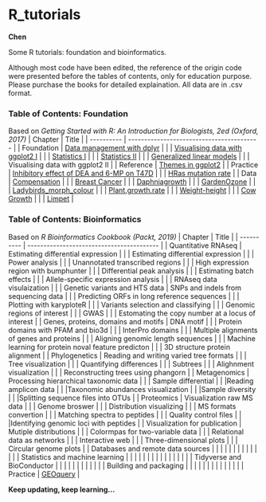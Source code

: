 # R_tutorials
**Chen**

Some R tutorials: foundation and bioinformatics.

Although most code have been edited, the reference of the origin code were presented before the tables of contents, only for education purpose. Please purchase the books for detailed explaination. All data are in .csv format.

### Table of Contents: Foundation
Based on *Getting Started with R: An Introduction for Biologists, 2ed (Oxford, 2017)*
| Chapter    | Title                                     |
| ---------- | ----------------------------------------- |
| Foundation | [Data management with dplyr](https://github.com/liuchen37/R_tutorials/blob/main/Foundation:%20Data%20management%20with%20dplyr.r)     |
|  | [Visualising data with ggplot2 I](https://github.com/liuchen37/R_tutorials/blob/main/Foundation:%20Visualising%20data%20with%20ggplot2%20I.r) |
|  | [Statistics I](https://github.com/liuchen37/R_tutorials/blob/main/Foundation:%20Statistics%20I.r)      |
|  | [Statistics II](https://github.com/liuchen37/R_tutorials/blob/main/Foundation:%20Statistics%20II.r)    |
|  | [Generalized linear models](https://github.com/liuchen37/R_tutorials/blob/main/Foundation:%20Generalized%20linear%20models)     |
|  | Visualising data with ggplot2 II          |
| Reference  | [Themes in ggplot2](https://github.com/liuchen37/R_tutorials/blob/main/Reference:%20Themes%20in%20ggplot2.r)        |
| Practice   | [Inhibitory effect of DEA and 6-MP on T47D](https://github.com/liuchen37/R_tutorials/blob/main/Practice:%20Inhibitory%20effect%20of%20DEA%20and%206-MP%20on%20T47D.r) |
|    | [HRas mutation rate](https://github.com/liuchen37/R_tutorials/blob/main/Practice:%20Counting%20freqency%20of%20an%20object%20in%20a%20table.r) |
| Data       | [Compensation](https://github.com/liuchen37/R_tutorials/blob/main/compensation.csv)                    |
|        | [Breast Cancer](https://github.com/liuchen37/R_tutorials/blob/main/BC.csv)      |
|        | [Daphniagrowth](https://github.com/liuchen37/R_tutorials/blob/main/Daphniagrowth.csv)            |
|        | [GardenOzone](https://github.com/liuchen37/R_tutorials/blob/main/GardenOzone.csv)                    |
|        | [Ladybirds_morph_colour](https://github.com/liuchen37/R_tutorials/blob/main/ladybirds_morph_colour.csv)           |
|        | [Plant.growth.rate](https://github.com/liuchen37/R_tutorials/blob/main/plant.growth.rate.csv)         |
|        | [Weight-height](https://github.com/liuchen37/R_tutorials/blob/main/weight-height.csv)                   |
|        | [Cow Growth](https://github.com/liuchen37/R_tutorials/blob/main/growth.csv)          |
|        | [Limpet](https://github.com/liuchen37/R_tutorials/blob/main/limpet.csv)    |

### Table of Contents: Bioinformatics
Based on *R Bioinformatics Cookbook (Packt, 2019)*
| Chapter    | Title     |
| ---------- | ----------------------------------------- |
| Quantitative RNAseq | Estimating differential expression |
|  | Estimating differential expression |
|  | Power analysis |
|  | Unannotated transcribed regions |
|  | High expression region with bumphunter |
|  | Differential peak analysis |
|  | Estimating batch effects |
|  | Allele-specific expression analysis |
|  | RNAseq data visulaization |  |
| Genetic variants and HTS data | SNPs and indels from sequencing data |
|  | Predicting ORFs in long reference sequences |
|  | Plotting with karyploteR |
|  | Variants selection and classifying |
|  | Genomic regions of interest |
|  | GWAS |
|  | Estomating the copy number at a locus of interest |
| Genes, proteins, domains and motifs | DNA motif |
|  | Protein domains with PFAM and bio3d |
|  | InterPro domains |
|  | Multiple alignments of genes and proteins |
|  | Aligning genomic length sequences |
|  | Machine learning for protein noval feature predicton |
|  | 3D structure protein alignment |
| Phylogenetics | Reading and writing varied tree formats |
|  | Tree visualization |
|  | Quantifying differences |
|  | Subtrees |
|  | Alighnment visualization |
|  | Reconstructing trees using phangorn |
| Metagenomics | Processing hierarchical taxonomic data |
|  | Sample differential |
|  |Reading amplicon data |
|  |Taxonomic abundances visualization |
|  |Sample diversity |
|  |Splitting sequence files into OTUs |
| Proteomics | Visualization raw MS data |
|  | Genome broswer |
|  | Distribution visualizing |
|  | MS formats convertion |
|  | Matching spectra to peptides |
|  | Quality control files |
|  |Identifying genomic loci with peptides |
| Visualization for publication | Mutiple distributions |
|  | Colormpas for two-variable data |
|  | Relational data as networks |
|  | Interactive web |
|  | Three-dimensional plots |
|  | Circular genome plots |
| Databases and remote data sources |
|  |
|  |
|  |
|  |
|  |
|  |
| Statistics and machine learning |
|  |
|  |
|  |
|  |
|  |
|  |
|  |
| Tidyverse and BioConductor |
|  |
|  |
|  |
|  |
|  |
| Building and packaging |
|  |
|  |
|  |
|  |
|  |
|  |
| Practice   | [GEOquery](https://github.com/liuchen37/R_tutorials/blob/main/Practice:%20GEOquery.r) |


**Keep updating, keep learning...**
